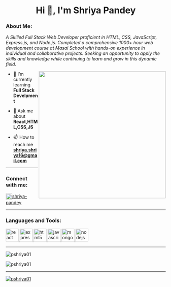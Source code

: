 <h1 align="center">Hi 👋, I'm Shriya Pandey</h1>
<h3 color="blue">About Me: </h3>
<p class="empty"><em>A Skilled Full Stack Web Developer proficient in HTML, CSS, JavaScript, Express.js, and Node.js. Completed a comprehensive 1000+ hour web development course at Masai School with hands-on experience in individual and collaborative projects. Seeking an opportunity to apply the skills and knowledge while continuing to learn and grow in this dynamic field.</em></p> 
<img align="right" alt "gif" width="400" 
src="https://camo.githubusercontent.com/4cfc2138e2bc55b361b9d35bf865144dce669bee99e4c4bee2556a9b2bc57465/68747470733a2f2f6d69726f2e6d656469756d2e636f6d2f6d61782f313430302f302a7942764135436e455833536434616f642e676966"/>
  
- 🌱 I’m currently learning **Full Stack Develpment**

- 💬 Ask me about **React,HTML,CSS,JS**

- 📫 How to reach me **shriya.shriya16@gmail.com**
 <hr/>
<h3 align="left">Connect with me:</h3>
<p align="left">
<a href="https://linkedin.com/in/shriya-pandey-b41b5a213" target="blank"><img align="center" src="https://w7.pngwing.com/pngs/93/587/png-transparent-linkedin-logo-linkedin-logo-computer-icons-business-symbol-linkedin-icon-miscellaneous-blue-angle-thumbnail.png" alt="shriya-pandey-b41b5a213" height="20" width="20" />shriya-pandey</a>
</p>
<hr/>
<h3 align="left">Languages and Tools:</h3>
<p align="left">  <a href="https://reactjs.org/" target="_blank" rel="noreferrer"><img src="https://img.icons8.com/?size=1x&id=123603&format=png" alt="react" width="40" height="40"/> </a>
<a href="https://expressjs.com" target="_blank" rel="noreferrer"> <img src="https://img.icons8.com/?size=1x&id=kg46nzoJrmTR&format=png" alt="express" width="40" height="40"/> </a>
<a href="https://www.w3.org/html/" target="_blank" rel="noreferrer"> <img src="https://upload.wikimedia.org/wikipedia/commons/thumb/6/61/HTML5_logo_and_wordmark.svg/195px-HTML5_logo_and_wordmark.svg.png" alt="html5" width="40" height="40"/> </a>
<a href="https://developer.mozilla.org/en-US/docs/Web/JavaScript" target="_blank" rel="noreferrer"> <img src="https://cdn-icons-png.flaticon.com/512/5968/5968292.png" alt="javascript" width="40" height="40"/> </a>
<a href="https://www.mongodb.com/" target="_blank" rel="noreferrer"> <img src="https://img.icons8.com/?size=512&id=8rKdRqZFLurS&format=png" alt="mongodb" width="40" height="40"/> </a> 
<a href="https://nodejs.org" target="_blank" rel="noreferrer"> <img src="https://img.icons8.com/?size=512&id=hsPbhkOH4FMe&format=png" alt="nodejs" width="40" height="40"/> </a></p>
<hr/>
<p><img align="center" src="https://github-readme-stats.vercel.app/api/top-langs?username=pshriya01&show_icons=true&locale=en&layout=compact" alt="pshriya01" /></p>

<p><img align="center" backgroundColor="black" src="https://github-readme-streak-stats.herokuapp.com/?user=pshriya01&" alt="pshriya01" /></p>
<hr/>
<p align="left"> <a href="https://github.com/ryo-ma/github-profile-trophy"><img src="https://github-profile-trophy.vercel.app/?username=pshriya01" alt="pshriya01" /></a> </p>

